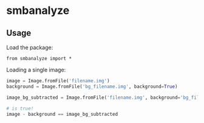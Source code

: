# smbanalyze

## Usage

Load the package:

    from smbanalyze import *

Loading a single image:

```python
image = Image.fromFile('filename.img')
background = Image.fromFile('bg_filename.img', background=True)

image_bg_subtracted = Image.fromFile('filename.img', background='bg_filename.img')

# is true!
image - background == image_bg_subtracted
```

